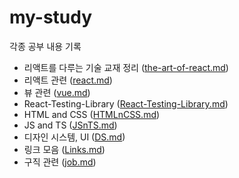# my-study
각종 공부 내용 기록   

* 리액트를 다루는 기술 교재 정리 ([the-art-of-react.md](./the-art-of-react.md))   
* 리액트 관련 ([react.md](./react.md))   
* 뷰 관련 ([vue.md](./vue.md))   
* React-Testing-Library ([React-Testing-Library.md](./React-Testing-Library.md))     
* HTML and CSS ([HTMLnCSS.md](./HTMLnCSS.md))   
* JS and TS ([JSnTS.md](./JSnTS.md))     
* 디자인 시스템, UI ([DS.md](./DS.md))     
* 링크 모음 ([Links.md](./Links.md))
* 구직 관련 ([job.md](./job.md))
